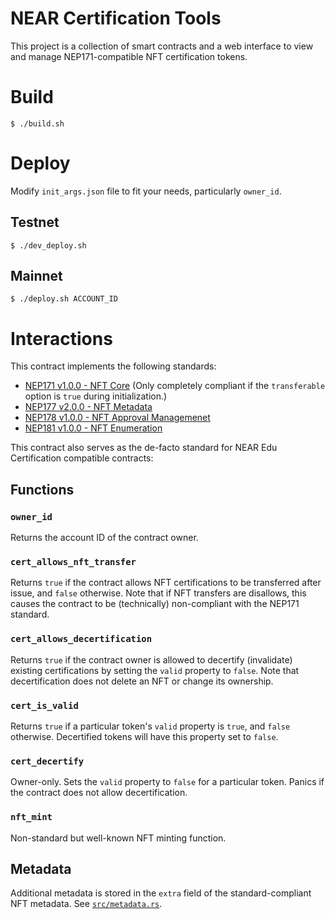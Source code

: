 # NEAR Certification Tools

This project is a collection of smart contracts and a web interface to view and manage NEP171-compatible NFT certification tokens.

# Build

```text
$ ./build.sh
```

# Deploy

Modify `init_args.json` file to fit your needs, particularly `owner_id`.

## Testnet

```text
$ ./dev_deploy.sh
```

## Mainnet

```text
$ ./deploy.sh ACCOUNT_ID
```

# Interactions

This contract implements the following standards:

* [NEP171 v1.0.0 - NFT Core](https://github.com/near/NEPs/blob/master/specs/Standards/NonFungibleToken/Core.md) (Only completely compliant if the `transferable` option is `true` during initialization.)
* [NEP177 v2.0.0 - NFT Metadata](https://github.com/near/NEPs/blob/master/specs/Standards/NonFungibleToken/Metadata.md)
* [NEP178 v1.0.0 - NFT Approval Managemenet](https://github.com/near/NEPs/blob/master/specs/Standards/NonFungibleToken/ApprovalManagement.md)
* [NEP181 v1.0.0 - NFT Enumeration](https://github.com/near/NEPs/blob/master/specs/Standards/NonFungibleToken/Enumeration.md)

This contract also serves as the de-facto standard for NEAR Edu Certification compatible contracts:

## Functions

### `owner_id`

Returns the account ID of the contract owner.

### `cert_allows_nft_transfer`

Returns `true` if the contract allows NFT certifications to be transferred after issue, and `false` otherwise. Note that if NFT transfers are disallows, this causes the contract to be (technically) non-compliant with the NEP171 standard.

### `cert_allows_decertification`

Returns `true` if the contract owner is allowed to decertify (invalidate) existing certifications by setting the `valid` property to `false`. Note that decertification does not delete an NFT or change its ownership.

### `cert_is_valid`

Returns `true` if a particular token's `valid` property is `true`, and `false` otherwise. Decertified tokens will have this property set to `false`.

### `cert_decertify`

Owner-only. Sets the `valid` property to `false` for a particular token. Panics if the contract does not allow decertification.

### `nft_mint`

Non-standard but well-known NFT minting function.

## Metadata

Additional metadata is stored in the `extra` field of the standard-compliant NFT metadata. See [`src/metadata.rs`](src/metadata.rs).
